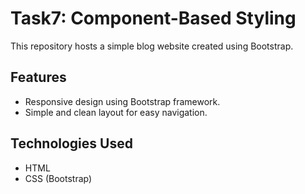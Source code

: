 # Task7: Component-Based Styling

This repository hosts a simple blog website created using Bootstrap.

## Features

- Responsive design using Bootstrap framework.
- Simple and clean layout for easy navigation.

## Technologies Used

- HTML
- CSS (Bootstrap)

